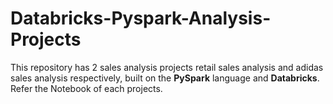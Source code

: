 # Databricks-Pyspark-Analysis-Projects
This repository has 2 sales analysis projects retail sales analysis and adidas sales analysis respectively, built on the **PySpark** language and **Databricks**.
Refer the Notebook of each projects.

